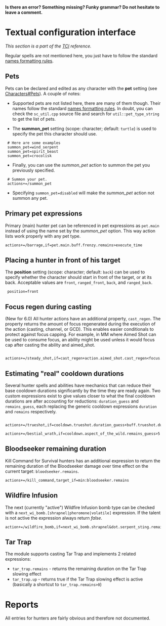 **Is there an error? Something missing? Funky grammar? Do not hesitate to leave a comment.**



# Textual configuration interface
_This section is a part of the [TCI](TextualConfigurationInterface) reference._

Regular spells are not mentioned here, you just have to follow the standard [names formatting rules](TextualConfigurationInterface#Names_formatting).

## Pets
Pets can be declared and edited as any character with the **pet** setting (see [Characters#Pets](Characters#Pets)). A couple of notes:
  * Supported pets are not listed here, there are many of them though. Their names follow the standard [names formatting rules](TextualConfigurationInterface#Names_formatting). In doubt, you can check the `sc_util.cpp` source file and search for `util::pet_type_string` to get the list of pets.

  * The **summon\_pet** setting (scope: character; default: `turtle`) is used to specify the pet this character should use.
```
 # Here are some examples
 summon_pet=wind_serpent
 summon_pet=spirit_beast
 summon_pet=crocolisk
```
  * Finally, you can use the _summon\_pet_ action to summon the pet you previously specified.
```
 # Summon your pet.
 actions+=/summon_pet
```
  * Specifying `summon_pet=disabled` will make the _summon\_pet_ action not summon any pet.

## Primary pet expressions
Primary (main) hunter pet can be referenced in pet expressions as `pet.main` instead of using the name set by the _summon\_pet_ option. This way action lists work properly with any pet type.
```
actions+=/barrage,if=pet.main.buff.frenzy.remains>execute_time
```

## Placing a hunter in front of his target
The **position** setting (scope: character; default: `back`) can be used to specify whether the character should start in front of the target, or at its back. Acceptable values are `front`, `ranged_front`, `back`, and `ranged_back`.
```
 position=front
```

## Focus regen during casting
(New for 6.0) All hunter actions have an additional property, `cast_regen`. The property returns the amount of focus regenerated during the execution of the action (casting, channel, or GCD). This enables easier conditionals to protect against focus capping. For example, in MM where Aimed Shot can be used to consume focus, an ability might be used unless it would focus cap after casting the ability and aimed\_shot.
```
 actions+=/steady_shot,if=cast_regen+action.aimed_shot.cast_regen<focus.deficit
```

## Estimating "real" cooldown durations
Several hunter spells and abilities have mechanics that can reduce their base cooldown durations significantly by the time they are ready again. Two custom expressions exist to give values closer to what the final cooldown durations are after accounting for reductions: `duration_guess` and `remains_guess`, each replacing the generic cooldown expressions `duration` and `remains` respectively.
```
 actions+=/trueshot,if=cooldown.trueshot.duration_guess+buff.trueshot.duration>target.time_to_die
 actions+=/bestial_wrath,if=cooldown.aspect_of_the_wild.remains_guess>5
```

## Bloodseeker remaining duration
Kill Command for Survival hunters has an additional expression to return the remaining duration of the Bloodseeker damage over time effect on the current target: `bloodseeker.remains`.
```
actions+=/kill_command,target_if=min:bloodseeker.remains
```

## Wildfire Infusion
The next (currently "active") Wildfire Infusion bomb type can be checked with a `next_wi_bomb.[shrapnel|pheromone|volatile]` expression. If the talent is not active the expression always return _false_.
```
action+=/wildfire_bomb,if=next_wi_bomb.shrapnel&dot.serpent_sting.remains>5*gcd
```

## Tar Trap
The module supports casting Tar Trap and implements 2 related expressions:
 * `tar_trap.remains` - returns the remaining duration on the Tar Trap slowing effect
 * `tar_trap.up` - returns true if the Tar Trap slowing effect is active (basically a shortcut to `tar_trap.remains>0`)

# Reports
All entries for hunters are fairly obvious and therefore not documented.